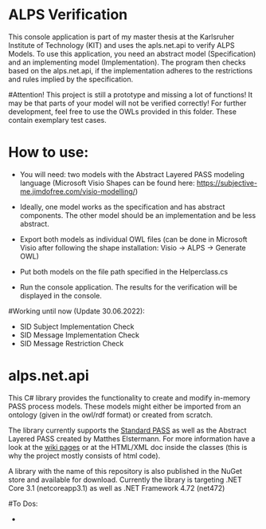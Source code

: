 # ALPS Verification
This console application is part of my master thesis at the Karlsruher Institute of Technology (KIT) and uses the apls.net.api to verify ALPS Models. To use this application, you need an abstract model (Specification) and an implementing model (Implementation). The program then checks based on the alps.net.api, if the implementation adheres to the restrictions and rules implied by the specification. 

#Attention! This project is still a prototype and missing a lot of functions! It may be that parts of your model will not be verified correctly!
For further development, feel free to use the OWLs provided in this folder. These contain exemplary test cases. 

# How to use:

- You will need: two models with the Abstract Layered PASS modeling language (Microsoft Visio Shapes can be found here: https://subjective-me.jimdofree.com/visio-modelling/)

- Ideally, one model works as the specification and has abstract components. The other model should be an implementation and be less abstract.

- Export both models as individual OWL files (can be done in Microsoft Visio after following the shape installation: Visio -> ALPS -> Generate OWL) 

- Put both models on the file path specified in the Helperclass.cs

- Run the console application. The results for the verification will be displayed in the console. 


#Working until now (Update 30.06.2022):

- SID Subject Implementation Check
- SID Message Implementation Check
- SID Message Restriction Check


# alps.net.api

This C# library provides the functionality to create and modify in-memory PASS process models.
These models might either be imported from an ontology (given in the owl/rdf format) or created from scratch.

The library currently supports the [Standard PASS](https://github.com/I2PM/Standard-PASS-Ontology) as well as the Abstract Layered PASS created by Matthes Elstermann.
For more information have a look at the [wiki pages](https://github.com/I2PM/alps.net.api/wiki) or at the HTML/XML doc inside the classes (this is why the project mostly consists of html code).

A library with the name of this repository is also published in the NuGet store and available for download.
Currently the library is targeting .NET Core 3.1 (netcoreapp3.1) as well as .NET Framework 4.72 (net472)




#To Dos:

- 
